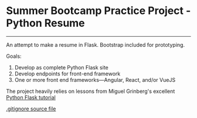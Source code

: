 # Summer Bootcamp Practice Project - Python Resume

---
An attempt to make a resume in Flask.
Bootstrap included for prototyping.

Goals:
<ol>
    <li>Develop as complete Python Flask site</li>
    <li>Develop endpoints for front-end framework</li>
    <li>One or more front end frameworks&mdash;Angular, React, and/or VueJS</li>
</ol>

The project heavily relies on lessons from Miguel Grinberg's excellent [Python Flask tutorial](https://blog.miguelgrinberg.com/post/the-flask-mega-tutorial-part-i-hello-world)

[.gitignore source file](https://github.com/github/gitignore/blob/master/Python.gitignore)
